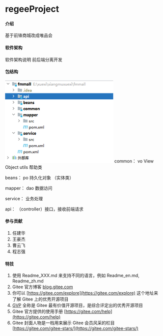 # regeeProject

#### 介绍
基于前锋商城改成唯品会

#### 软件架构
软件架构说明 前后端分离开发 


#### 包结构
![输入图片说明](imgimage.png)
common： 
    vo View Object 
    utils 帮助类

beans：
    po 持久化对象 （实体类）

mapper：
    dao 数据访问

service：
    业务处理

api：
    （controller）接口，接收前端请求




#### 参与贡献

1.  任建华
2.  王豪杰
3.  曹云飞
4.  程志强



#### 特技

1.  使用 Readme\_XXX.md 来支持不同的语言，例如 Readme\_en.md, Readme\_zh.md
2.  Gitee 官方博客 [blog.gitee.com](https://blog.gitee.com)
3.  你可以 [https://gitee.com/explore](https://gitee.com/explore) 这个地址来了解 Gitee 上的优秀开源项目
4.  [GVP](https://gitee.com/gvp) 全称是 Gitee 最有价值开源项目，是综合评定出的优秀开源项目
5.  Gitee 官方提供的使用手册 [https://gitee.com/help](https://gitee.com/help)
6.  Gitee 封面人物是一档用来展示 Gitee 会员风采的栏目 [https://gitee.com/gitee-stars/](https://gitee.com/gitee-stars/)
